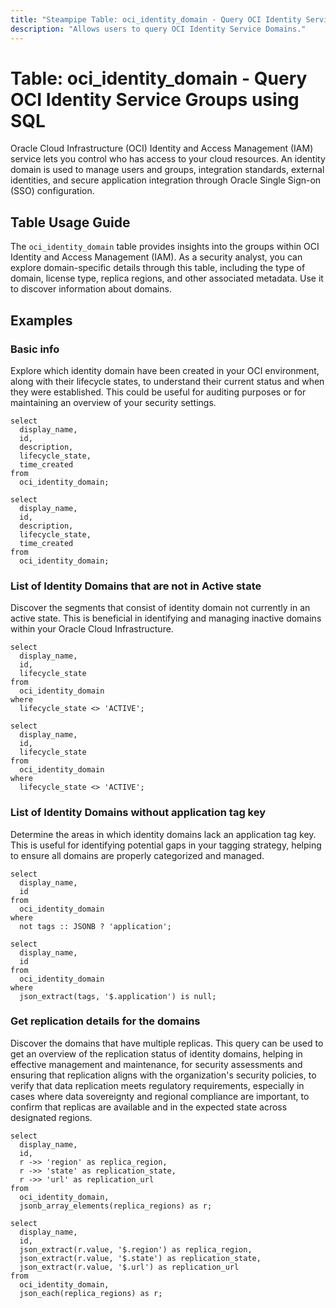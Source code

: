```yaml
---
title: "Steampipe Table: oci_identity_domain - Query OCI Identity Service Domain using SQL"
description: "Allows users to query OCI Identity Service Domains."
---
```


# Table: oci_identity_domain - Query OCI Identity Service Groups using SQL

Oracle Cloud Infrastructure (OCI) Identity and Access Management (IAM) service lets you control who has access to your cloud resources. An identity domain is used to manage users and groups, integration standards, external identities, and secure application integration through Oracle Single Sign-on (SSO) configuration.

## Table Usage Guide

The `oci_identity_domain` table provides insights into the groups within OCI Identity and Access Management (IAM). As a security analyst, you can explore domain-specific details through this table, including the type of domain, license type, replica regions, and other associated metadata. Use it to discover information about domains.

## Examples

### Basic info
Explore which identity domain have been created in your OCI environment, along with their lifecycle states, to understand their current status and when they were established. This could be useful for auditing purposes or for maintaining an overview of your security settings.

```sql+postgres
select
  display_name,
  id,
  description,
  lifecycle_state,
  time_created
from
  oci_identity_domain;
```

```sql+sqlite
select
  display_name,
  id,
  description,
  lifecycle_state,
  time_created
from
  oci_identity_domain;
```

### List of Identity Domains that are not in Active state
Discover the segments that consist of identity domain not currently in an active state. This is beneficial in identifying and managing inactive domains within your Oracle Cloud Infrastructure.

```sql+postgres
select
  display_name,
  id,
  lifecycle_state
from
  oci_identity_domain
where
  lifecycle_state <> 'ACTIVE';
```

```sql+sqlite
select
  display_name,
  id,
  lifecycle_state
from
  oci_identity_domain
where
  lifecycle_state <> 'ACTIVE';
```

### List of Identity Domains without application tag key
Determine the areas in which identity domains lack an application tag key. This is useful for identifying potential gaps in your tagging strategy, helping to ensure all domains are properly categorized and managed.

```sql+postgres
select
  display_name,
  id
from
  oci_identity_domain
where
  not tags :: JSONB ? 'application';
```

```sql+sqlite
select
  display_name,
  id
from
  oci_identity_domain
where
  json_extract(tags, '$.application') is null;
```

### Get replication details for the domains
Discover the domains that have multiple replicas. This query can be used to get an overview of the replication status of identity domains, helping in effective management and maintenance, for security assessments and ensuring that replication aligns with the organization's security policies, to verify that data replication meets regulatory requirements, especially in cases where data sovereignty and regional compliance are important, to confirm that replicas are available and in the expected state across designated regions.

```sql+postgres
select
  display_name,
  id,
  r ->> 'region' as replica_region,
  r ->> 'state' as replication_state,
  r ->> 'url' as replication_url
from
  oci_identity_domain,
  jsonb_array_elements(replica_regions) as r;
```

```sql+sqlite
select
  display_name,
  id,
  json_extract(r.value, '$.region') as replica_region,
  json_extract(r.value, '$.state') as replication_state,
  json_extract(r.value, '$.url') as replication_url
from
  oci_identity_domain,
  json_each(replica_regions) as r;
```